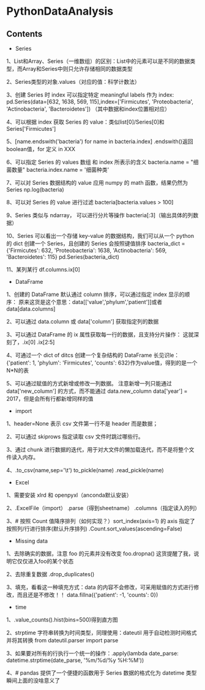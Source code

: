 # PythonDataAnalysis

## Contents

- Series

1、List和Array、Series（一维数组）的区别：List中的元素可以是不同的数据类型，而Array和Series中则只允许存储相同的数据类型

2、Series类型的对象.values（对应的值：科学计数法）

3、创建 Series 时 index 可以指定特定 meaningful labels 作为 index:
  pd.Series(data=[632, 1638, 569, 115],index=['Firmicutes', 'Proteobacteria', 'Actinobacteria', 'Bacteroidetes']) （其中数据和index位置相对应）

4、可以根据 index 获取 Series 的 value：类似list[0]/Series[0]和Series['Firmicutes']

5、[name.endswith('bacteria') for name in bacteria.index]
  .endswith()返回boolean值，for 定义 in XXX

6、可以指定 Series 的 values 数组 和 index 所表示的含义
  bacteria.name = "细菌数量" bacteria.index.name = '细菌种类'

7、可以对 Series 数据结构的 value 应用 numpy 的 math 函数，结果仍然为 Series
  np.log(bacteria)

8、可以对 Series 的 value 进行过滤
  bacteria[bacteria.values > 100]

9、Series 类似与 ndarray， 可以进行分片等操作
  bacteria[:3]（输出具体的列数据）

10、Series 可以看出一个存储 key-value 的数据结构，我们可以从一个 python 的 dict 创建一个 Series，且创建的 Series 会按照键值排序
  bacteria_dict = {'Firmicutes': 632, 'Proteobacteria': 1638, 'Actinobacteria': 569, 'Bacteroidetes': 115} pd.Series(bacteria_dict)

11、某列某行
  df.columns.ix[0]

- DataFrame

1、创建的 DataFrame 默认通过 column 排序，可以通过指定 index 显示的顺序：
  原来这货是这个意思：data[['value','phylum','patient']]或者data[data.columns]

2、可以通过 data.column 或 data['column'] 获取指定列的数据

3、可以通过 DataFrame 的 ix 属性获取每一行的数据，且支持分片操作：
  这就深刻了，.ix[0] .ix[2:5]

4、可通过一个 dict of ditcs 创建一个复杂结构的 DataFrame
  长见识le：{'patient': 1, 'phylum': 'Firmicutes', 'counts': 632}作为value值，得到的是一个N*N的表

5、可以通过赋值的方式新增或修改一列数据。 注意新增一列只能通过 data['new_column'] 的方式，而不能通过 data.new_column
  data['year'] = 2017，但是会所有行都新增同样的值

- import

1、header=None 表示 csv 文件第一行不是 header 而是数据；

2、可以通过 skiprows 指定读取 csv 文件时跳过哪些行。

3、通过 chunk 进行数据的迭代，用于对大文件的懒加载迭代，而不是将整个文件读入内存。

4、.to_csv(name,sep='\t') to_pickle(name) .read_pickle(name)

- Excel

1、需要安装 xlrd 和 openpyxl（anconda默认安装）

2、.ExcelFile（import） .parse（得到sheetname） .columns（指定读入的列）

3、# 按照 Count 值降序排列（如何实现？）sort_index(axis=1) 的 axis 指定了按照列/行进行排序(默认升序排列)
  .Count.sort_values(ascending=False)

- Missing data

1、去除确实的数据，注意 foo 的元素并没有改变
  foo.dropna() 这货提醒了我，说明它仅仅进入foo的某个状态

2、去除重复数据
  .drop_duplicates()

3、填充，看看这一种填充方式：data 的内容不会修改，可采用赋值的方式进行修改，而且还是不修改！！
  data.fillna({'patient': -1, 'counts': 0})

- time

1、.value_counts().hist(bins=500)得到直方图

2、strptime 字符串转换为时间类型，同理使用：dateutil 用于自动检测时间格式并将其转换 from dateutil.parser import parse

3、如果要对所有的行执行一个统一的操作：.apply(lambda date_parse: datetime.strptime(date_parse, '%m/%d/%y %H:%M'))

4、# pandas 提供了一个便捷的函数用于 Series 数据的格式化为 datetime 类型
  瞬间上面的没啥意义了


